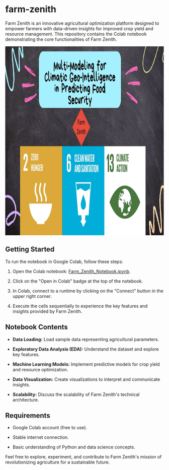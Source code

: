 # farm-zenith

Farm Zenith is an innovative agricultural optimization platform designed to empower farmers with data-driven insights for improved crop yield and resource management. This repository contains the Colab notebook demonstrating the core functionalities of Farm Zenith.

<img width="1200" height="600" src="https://github.com/Ronlin1/farm-zenith/blob/main/Farm%20Zenith.jpg">

## Getting Started

To run the notebook in Google Colab, follow these steps:

1. Open the Colab notebook: [Farm_Zenith_Notebook.ipynb]([link_to_the_notebook](https://colab.research.google.com/drive/1mySUXtB_gnVjbl432BCg1mT7VYLV_GkK?usp=sharing)).

2. Click on the "Open in Colab" badge at the top of the notebook.

3. In Colab, connect to a runtime by clicking on the "Connect" button in the upper right corner.

4. Execute the cells sequentially to experience the key features and insights provided by Farm Zenith.

## Notebook Contents

- **Data Loading:** Load sample data representing agricultural parameters.

- **Exploratory Data Analysis (EDA):** Understand the dataset and explore key features.

- **Machine Learning Models:** Implement predictive models for crop yield and resource optimization.

- **Data Visualization:** Create visualizations to interpret and communicate insights.

- **Scalability:** Discuss the scalability of Farm Zenith's technical architecture.

## Requirements

- Google Colab account (free to use).

- Stable internet connection.

- Basic understanding of Python and data science concepts.

Feel free to explore, experiment, and contribute to Farm Zenith's mission of revolutionizing agriculture for a sustainable future.
